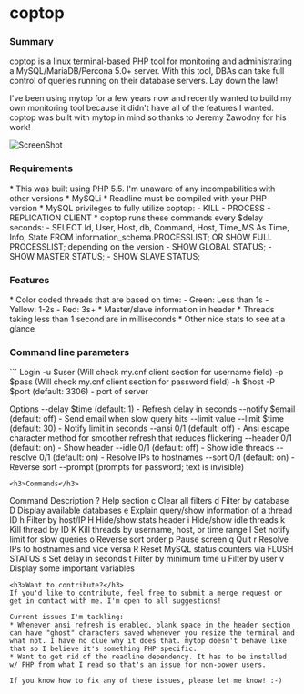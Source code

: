 # coptop
<h3>Summary</h3>
coptop is a linux terminal-based PHP tool for monitoring and administrating a MySQL/MariaDB/Percona 5.0+ server. With this tool, DBAs can take full control of queries running on their database servers. Lay down the law!

I've been using mytop for a few years now and recently wanted to build my own monitoring tool because it didn't have all of the features I wanted. coptop was built with mytop in mind so thanks to Jeremy Zawodny for his work!

![ScreenShot](http://i.imgur.com/BT8t43S.png)

<h3>Requirements</h3>
* This was built using PHP 5.5. I'm unaware of any incompabilities with other versions
* MySQLi
* Readline must be compiled with your PHP version
* MySQL privileges to fully utilize coptop:
  - KILL
  - PROCESS
  - REPLICATION CLIENT
* coptop runs these commands every $delay seconds:
  - SELECT Id, User, Host, db, Command, Host, Time_MS As Time, Info, State FROM information_schema.PROCESSLIST; OR SHOW FULL PROCESSLIST; depending on the version
  - SHOW GLOBAL STATUS;
  - SHOW MASTER STATUS;
  - SHOW SLAVE STATUS;
  
<h3>Features</h3>
* Color coded threads that are based on time:
  - Green: Less than 1s
  - Yellow: 1-2s
  - Red: 3s+
* Master/slave information in header
* Threads taking less than 1 second are in milliseconds
* Other nice stats to see at a glance

<h3>Command line parameters</h3>
```
Login
    -u        $user  (Will check my.cnf client section for username field)
    -p        $pass  (Will check my.cnf client section for password field)
    -h        $host
    -P        $port  (default: 3306) - port of server

Options
    --delay   $time  (default: 1)    - Refresh delay in seconds
    --notify  $email (default: off)  - Send email when slow query hits --limit value
    --limit   $time  (default: 30)   - Notify limit in seconds
    --ansi    0/1    (default: off)  - Ansi escape character method for smoother refresh that reduces flickering
    --header  0/1    (default: on)   - Show header
    --idle    0/1    (default: off)  - Show idle threads
    --resolve 0/1    (default: on)   - Resolve IPs to hostnames
    --sort    0/1    (default: on)   - Reverse sort
    --prompt         (prompts for password; text is invisible)
```
<h3>Commands</h3>
```
Command Description
   ?    Help section
   c    Clear all filters
   d    Filter by database
   D    Display available databases
   e    Explain query/show information of a thread ID
   h    Filter by host/IP
   H    Hide/show stats header
   i    Hide/show idle threads
   k    Kill thread by ID
   K    Kill threads by username, host, or time range
   l    Set notify limit for slow queries
   o    Reverse sort order
   p    Pause screen
   q    Quit
   r    Resolve IPs to hostnames and vice versa
   R    Reset MySQL status counters via FLUSH STATUS
   s    Set delay in seconds
   t    Filter by minimum time
   u    Filter by user
   v    Display some important variables
```
<h3>Want to contribute?</h3>
If you'd like to contribute, feel free to submit a merge request or get in contact with me. I'm open to all suggestions!

Current issues I'm tackling:
* Whenever ansi refresh is enabled, blank space in the header section can have "ghost" characters saved whenever you resize the terminal and what not. I have no clue why it does that. mytop doesn't behave like that so I believe it's something PHP specific. 
* Want to get rid of the readline dependency. It has to be installed w/ PHP from what I read so that's an issue for non-power users.

If you know how to fix any of these issues, please let me know! :-)

